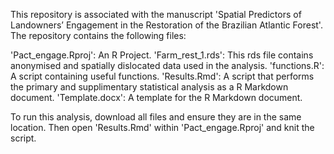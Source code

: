 This repository is associated with the manuscript 'Spatial Predictors of Landowners’ Engagement in the Restoration of the Brazilian Atlantic Forest'. 
The repository contains the following files:

'Pact_engage.Rproj': An R Project.
'Farm_rest_1.rds': This rds file contains anonymised and spatially dislocated data used in the analysis.
'functions.R': A script containing useful functions.
'Results.Rmd': A script that performs the primary and supplimentary statistical analysis as a R Markdown document. 
'Template.docx': A template for the R Markdown document.

To run this analysis, download all files and ensure they are in the same location. Then open 'Results.Rmd' within 'Pact_engage.Rproj' and knit the script. 
